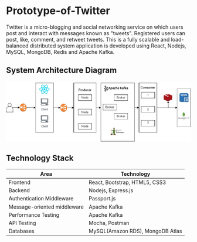 # Prototype-of-Twitter

  Twitter is a micro-blogging and social networking service on which users post and interact with messages known as "tweets". Registered users can post, like, comment, and retweet tweets. This is a fully scalable and load-balanced distributed system application is developed using React, Nodejs, MySQL, MongoDB, Redis and Apache Kafka.
  
## System Architecture Diagram

![Twitter Architecture Diagram](https://github.com/RitwikJadhav/Prototype-of-Twitter/blob/master/Twitter%20Architecture.jpg)

  
## Technology Stack

| Area | Technology |
|---|---|
| Frontend | React, Bootstrap, HTML5, CSS3 |
| Backend | Nodejs, Express.js |
| Authentication Middleware | Passport.js |
| Message-oriented middleware | Apache Kafka |
| Performance Testing | Apache Kafka |
| API Testing | Mocha, Postman |
| Databases | MySQL(Amazon RDS), MongoDB Atlas |


